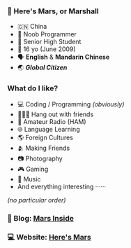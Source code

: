 ### 👋 Here's Mars, or Marshall
- 🇨🇳 China
- 🌱 Noob Programmer
- 📖 Senior High Student
- 🧒 16 yo (June 2009)
- 🗣️ **English** & **Mandarin Chinese**
- 🌏 ***Global Citizen***

### What do I like?
- 💻 Coding / Programming *(obviously)*
- 🧑‍🤝‍🧑 Hang out with friends
- 📡 Amateur Radio (HAM)
- 🌐 Language Learning
- 🌎 Foreign Cultures
- 🫂 Making Friends
- 📷 Photography
- 🎮 Gaming
- 🎵 Music
- And everything interesting ······

*(no particular order)*

### 📝 Blog: **[Mars Inside](https://marsinside.com/)**
### 💻 Website: **[Here's Mars](https://maao.cc/)**
